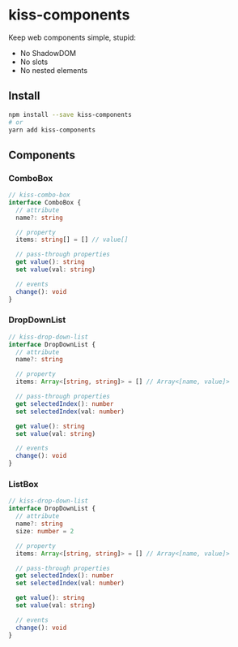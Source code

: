 # kiss-components

Keep web components simple, stupid:
- No ShadowDOM
- No slots
- No nested elements

## Install

```sh
npm install --save kiss-components
# or
yarn add kiss-components
```

## Components

### ComboBox

```ts
// kiss-combo-box
interface ComboBox {
  // attribute
  name?: string

  // property
  items: string[] = [] // value[]

  // pass-through properties
  get value(): string
  set value(val: string)

  // events
  change(): void
}
```

### DropDownList

```ts
// kiss-drop-down-list
interface DropDownList {
  // attribute
  name?: string

  // property
  items: Array<[string, string]> = [] // Array<[name, value]>

  // pass-through properties
  get selectedIndex(): number
  set selectedIndex(val: number)

  get value(): string
  set value(val: string)

  // events
  change(): void
}
```

### ListBox

```ts
// kiss-drop-down-list
interface DropDownList {
  // attribute
  name?: string
  size: number = 2

  // property
  items: Array<[string, string]> = [] // Array<[name, value]>

  // pass-through properties
  get selectedIndex(): number
  set selectedIndex(val: number)

  get value(): string
  set value(val: string)

  // events
  change(): void
}
```
